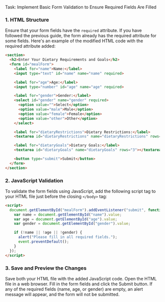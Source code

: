 

Task: Implement Basic Form Validation to Ensure Required Fields Are Filled

### 1. HTML Structure
Ensure that your form fields have the `required` attribute. If you have followed the previous guide, the form already has the required attribute for some fields. Here's an example of the modified HTML code with the required attribute added:

```html
<section>
  <h2>Enter Your Dietary Requirements and Goals</h2>
  <form id="mealForm">
    <label for="name">Name:</label>
    <input type="text" id="name" name="name" required>

    <label for="age">Age:</label>
    <input type="number" id="age" name="age" required>

    <label for="gender">Gender:</label>
    <select id="gender" name="gender" required>
      <option value="">Select</option>
      <option value="male">Male</option>
      <option value="female">Female</option>
      <option value="other">Other</option>
    </select>

    <label for="dietaryRestrictions">Dietary Restrictions:</label>
    <textarea id="dietaryRestrictions" name="dietaryRestrictions" rows="3"></textarea>

    <label for="dietaryGoals">Dietary Goals:</label>
    <textarea id="dietaryGoals" name="dietaryGoals" rows="3"></textarea>

    <button type="submit">Submit</button>
  </form>
</section>
```

### 2. JavaScript Validation
To validate the form fields using JavaScript, add the following script tag to your HTML file just before the closing `</body>` tag:

```html
<script>
  document.getElementById("mealForm").addEventListener("submit", function(event) {
    var name = document.getElementById("name").value;
    var age = document.getElementById("age").value;
    var gender = document.getElementById("gender").value;

    if (!name || !age || !gender) {
      alert("Please fill in all required fields.");
      event.preventDefault();
    }
  });
</script>
```

### 3. Save and Preview the Changes
Save both your HTML file with the added JavaScript code. Open the HTML file in a web browser. Fill in the form fields and click the Submit button. If any of the required fields (name, age, or gender) are empty, an alert message will appear, and the form will not be submitted.

